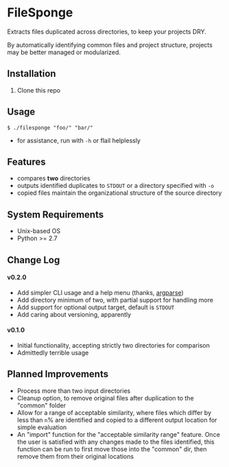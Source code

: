 # FileSponge
Extracts files duplicated across directories, to keep your projects DRY.

By automatically identifying common files and project structure, projects may be better managed or modularized.

## Installation

1. Clone this repo

## Usage

`$ ./filesponge "foo/" "bar/"`
  * for assistance, run with `-h` or flail helplessly

## Features

* compares **two** directories
* outputs identified duplicates to `STDOUT` or a directory specified with `-o`
* copied files maintain the organizational structure of the source directory

## System Requirements

* Unix-based OS
* Python >= 2.7

## Change Log

#### v0.2.0
* Add simpler CLI usage and a help menu (thanks, [argparse])
* Add directory minimum of two, with partial support for handling more
* Add support for optional output target, default is `STDOUT`
* Add caring about versioning, apparently

#### v0.1.0
* Initial functionality, accepting strictly two directories for comparison
* Admittedly terrible usage

## Planned Improvements

* Process more than two input directories
* Cleanup option, to remove original files after duplication to the "common" folder
* Allow for a range of acceptable similarity, where files which differ by less than `n`% are
identified and copied to a different output location for simple evaluation
* An "import" function for the "acceptable similarity range" feature. Once the user is satisfied
with any changes made to the files identified, this function can be run to first move those into the
"common" dir, then remove them from their original locations

<!--
## Fun Facts

* Name and core concept stem from an amazing friend, [Zach Bush], who first pun'd to me the term _"sponge"_ with the phrase _"keep your code DRY."_
-->

<!-- Links! -->
[argparse]: https://docs.python.org/2/library/argparse.html
[Zach Bush]: https://github.com/zmbush
